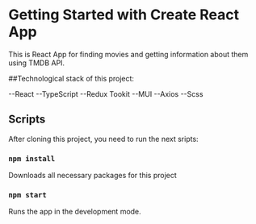 # Getting Started with Create React App

This is React App for finding movies and getting information about them using TMDB API. 

##Technological stack of this project: 

--React
--TypeScript
--Redux Tookit
--MUI
--Axios
--Scss

## Scripts

After cloning this project, you need to run the next sripts:

### `npm install`

Downloads all necessary packages for this project

### `npm start`

Runs the app in the development mode.

